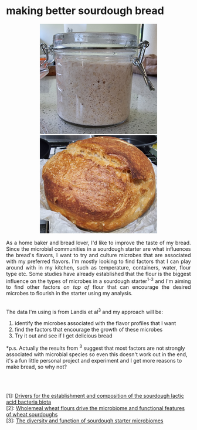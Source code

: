 # making better sourdough bread

<p align="middle">
  <img src="https://github.com/Geoff-CQW/sourdough/blob/main/starter.jpg" width="320" />
  <img src="https://github.com/Geoff-CQW/sourdough/blob/main/bread.jpg" width="320" /> 
</p>

<div style="text-align: justify">
As a home baker and bread lover, I'd like to improve the taste of my bread. Since the microbial communities in a sourdough starter are what influences the bread's flavors, I want to try and culture microbes that are associated with my preferred flavors. I'm mostly looking to find factors that I can play around with in my kitchen, such as temperature, containers, water, flour type etc. Some studies have already established that the flour is the biggest influence on the types of microbes in a sourdough starter<sup>1-3</sup> and I'm aiming to find other factors <em>on top of</em> flour that can encourage the desired microbes to flourish in the starter using my analysis.
</div>
 <br>

The data I'm using is from Landis et al<sup>3</sup> and my approach will be:

1. identify the microbes associated with the flavor profiles that I want
2. find the factors that encourage the growth of these microbes
3. Try it out and see if I get delicious bread

*p.s. Actually the results from <sup>3</sup> suggest that most factors are not strongly associated with microbial species so even this doesn't work out in the end, it's a fun little personal project and experiment and I get more reasons to make bread, so why not?

 <br>
 <br>

[1]: [Drivers for the establishment and composition of the sourdough lactic acid bacteria biota](https://doi.org/10.1016/j.ijfoodmicro.2016.05.022)  
[2]: [Wholemeal wheat flours drive the microbiome and functional features of wheat sourdoughs](https://doi.org/10.1016/j.ijfoodmicro.2018.08.009)  
[3]: [The diversity and function of sourdough starter microbiomes](https://doi.org/10.7554/eLife.61644)
